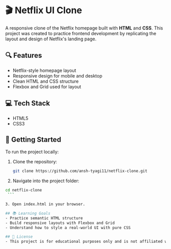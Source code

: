 # 🎬 Netflix UI Clone

A responsive clone of the Netflix homepage built with **HTML** and **CSS**. This project was created to practice frontend development by replicating the layout and design of Netflix's landing page.

## 🔍 Features

- Netflix-style homepage layout
- Responsive design for mobile and desktop
- Clean HTML and CSS structure
- Flexbox and Grid used for layout

## 💻 Tech Stack

- HTML5
- CSS3

## 🚀 Getting Started

To run the project locally:

1. Clone the repository:
   ```bash
   git clone https://github.com/ansh-tyagi11/netflix-clone.git
   
2.  Navigate into the project folder:
   ```bash
   cd netflix-clone
    ```

3. Open index.html in your browser.

## 📚 Learning Goals
- Practice semantic HTML structure
- Build responsive layouts with Flexbox and Grid
- Understand how to style a real-world UI with pure CSS

## 📄 License
- This project is for educational purposes only and is not affiliated with Netflix.

